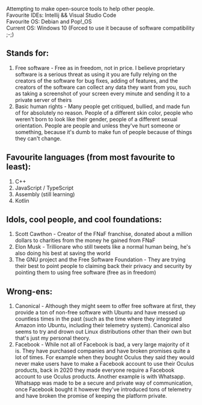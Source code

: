 Attempting to make open-source tools to help other people.<br>
Favourite IDEs: Intellij && Visual Studio Code<br>
Favourite OS: Debian and Pop!_OS<br>
Current OS: Windows 10 (Forced to use it because of software compatibility ;-;)

## Stands for:
  1. Free software - Free as in freedom, not in price. I believe proprietary software is a serious threat as using it you are fully relying on the creators of the software for bug fixes, adding of features, and the creators of the software can collect any data they want from you, such as taking a screenshot of your screen every minute and sending it to a private server of theirs
  2. Basic human rights - Many people get critiqued, bullied, and made fun of for absolutely no reason. People of a different skin color, people who weren't born to look like their gender, people of a different sexual orientation. People are people and unless they've hurt someone or something, because it's dumb to make fun of people because of things they can't change.

## Favourite languages (from most favourite to least):
  1. C++
  2. JavaScript / TypeScript
  3. Assembly (still learning)
  4. Kotlin
## Idols, cool people, and cool foundations:
  1. Scott Cawthon - Creator of the FNaF franchise, donated about a million dollars to charities from the money he gained from FNaF
  2. Elon Musk - Trillionare who still tweets like a normal human being, he's also doing his best at saving the world
  3. The GNU project and the Free Software Foundation - They are trying their best to point people to claiming back their privacy and security by pointing them to using free software (free as in freedom)
## Wrong-ens:
  1. Canonical - Although they might seem to offer free software at first, they provide a ton of non-free software with Ubuntu and have messed up countless times in the past (such as the time where they integrated Amazon into Ubuntu, including their telemetry system). Canonical also seems to try and drown out Linux distributions other than their own but that's just my personal theory.
  2. Facebook - While not all of Facebook is bad, a very large majority of it is. They have purchased companies and have broken promises quite a lot of times. For example when they bought Oculus they said they would never make users have to make a Facebook account to use their Oculus products, back in 2020 they made everyone require a Facebook account to use Oculus products. Another example is with Whatsapp. Whatsapp was made to be a secure and private way of communication, once Facebook bought it however they've introduced tons of telemetry and have broken the promise of keeping the platform private.
